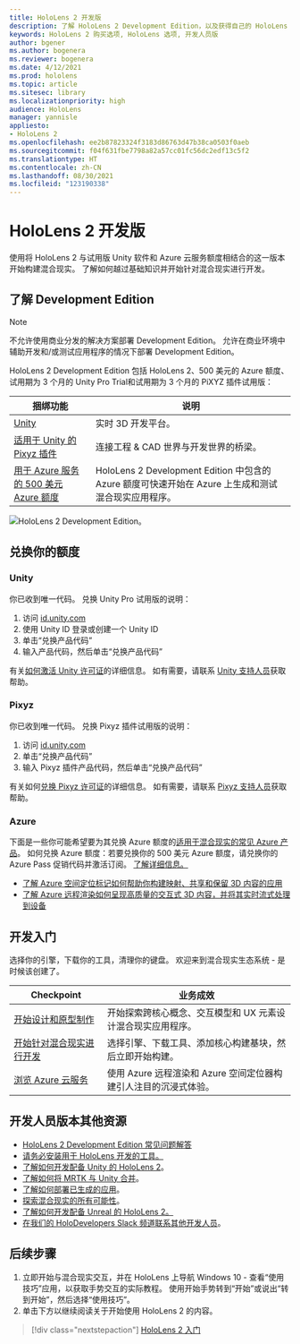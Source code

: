```yaml
---
title: HoloLens 2 开发版
description: 了解 HoloLens 2 Development Edition，以及获得自己的 HoloLens 2 Development Edition 后的后续操作。
keywords: HoloLens 2 购买选项, HoloLens 选项, 开发人员版
author: bgener
ms.author: bogenera
ms.reviewer: bogenera
ms.date: 4/12/2021
ms.prod: hololens
ms.topic: article
ms.sitesec: library
ms.localizationpriority: high
audience: HoloLens
manager: yannisle
appliesto:
- HoloLens 2
ms.openlocfilehash: ee2b87823324f3183d86763d47b38ca0503f0aeb
ms.sourcegitcommit: f04f631fbe7798a82a57cc01fc56dc2edf13c5f2
ms.translationtype: HT
ms.contentlocale: zh-CN
ms.lasthandoff: 08/30/2021
ms.locfileid: "123190338"
---
```

# <a name="hololens-2-development-edition"></a>HoloLens 2 开发版

使用将 HoloLens 2 与试用版 Unity 软件和 Azure 云服务额度相结合的这一版本开始构建混合现实。 了解如何越过基础知识并开始针对混合现实进行开发。

## <a name="learn-about-the-development-edition"></a>了解 Development Edition

> [!NOTE]
> 不允许使用商业分发的解决方案部署 Development Edition。 允许在商业环境中辅助开发和/或测试应用程序的情况下部署 Development Edition。  

HoloLens 2 Development Edition 包括 HoloLens 2、500 美元的 Azure 额度、试用期为 3 个月的 Unity Pro Trial和试用期为 3 个月的 PiXYZ 插件试用版：

| 捆绑功能 | 说明 |
|---|---|
|  [Unity](https://unity.com/) | 实时 3D 开发平台。   |
|  [适用于 Unity 的 Pixyz 插件](https://www.pixyz-software.com/plugin/) | 连接工程 &amp; CAD 世界与开发世界的桥梁。   |
| [用于 Azure 服务的 500 美元 Azure 额度](https://azure.microsoft.com/resources/) | HoloLens 2 Development Edition 中包含的 Azure 额度可快速开始在 Azure 上生成和测试混合现实应用程序。 |

![HoloLens 2 Development Edition。](./images/hololens-2-dev-ed.png)

## <a name="redeem-your-credits"></a>兑换你的额度

### <a name="unity"></a>Unity
你已收到唯一代码。 兑换 Unity Pro 试用版的说明：
1. 访问 [id.unity.com](http://id.unity.com/)
1. 使用 Unity ID 登录或创建一个 Unity ID
1. 单击“兑换产品代码”
1. 输入产品代码，然后单击“兑换产品代码”

有关[如何激活 Unity 许可证](https://support.unity3d.com/hc/articles/211438683-How-do-I-activate-my-license-)的详细信息。 如有需要，请联系 [Unity 支持人员](https://support.unity3d.com/hc)获取帮助。  

### <a name="pixyz"></a>Pixyz
你已收到唯一代码。 兑换 Pixyz 插件试用版的说明：
1. 访问 [id.unity.com](http://id.unity.com/)
1. 单击“兑换产品代码”
1. 输入 Pixyz 插件产品代码，然后单击“兑换产品代码”

有关如何[兑换 Pixyz 许可证](https://www.pixyz-software.com/documentations/html/2020.1/review/TrialLicense.html)的详细信息。 如有需要，请联系 [Pixyz 支持人员](https://www.pixyz-software.com/support/)获取帮助。

### <a name="azure"></a>Azure
下面是一些你可能希望要为其兑换 Azure 额度的[适用于混合现实的常见 Azure 产品](https://azure.microsoft.com/topic/mixed-reality/)。
如何兑换 Azure 额度：若要兑换你的 500 美元 Azure 额度，请兑换你的 Azure Pass 促销代码并激活订阅。 [了解详细信息。](hololens2-development-edition-faq.yml#how-can-i-redeem-my--500-azure-credit-)

- [了解 Azure 空间定位标记如何帮助你构建映射、共享和保留 3D 内容的应用](https://azure.microsoft.com/services/spatial-anchors/)
- [了解 Azure 远程渲染如何呈现高质量的交互式 3D 内容，并将其实时流式处理到设备](https://azure.microsoft.com/services/remote-rendering/)

## <a name="get-started-developing"></a>开发入门

选择你的引擎，下载你的工具，清理你的键盘。 欢迎来到混合现实生态系统 - 是时候该创建了。

|     Checkpoint                              |     业务成效                                                                                                                    |
|---------------------------------------------|---------------------------------------------------------------------------------------------------------------------------------|
|     [开始设计和原型制作](/windows/mixed-reality/design/design)         |     开始探索跨核心概念、交互模型和 UX 元素设计混合现实应用程序。     |
|     [开始针对混合现实进行开发](/windows/mixed-reality/develop/development?tabs=unity)    |     选择引擎、下载工具、添加核心构建基块，然后立即开始构建。                                  |
|     [浏览 Azure 云服务](/windows/mixed-reality/develop/mixed-reality-cloud-services)            |     使用 Azure 远程渲染和 Azure 空间定位器构建引人注目的沉浸式体验。                                 |

## <a name="developer-edition-additional-resources"></a>开发人员版本其他资源

- [HoloLens 2 Development Edition 常见问题解答](hololens2-development-edition-faq.yml)
- [请务必安装用于 HoloLens 开发的工具。](/windows/mixed-reality/develop/install-the-tools?tabs=unity)
- [了解如何开发配备 Unity 的 HoloLens 2](/windows/mixed-reality/develop/unity/unity-development-overview?tabs=mrtk%2Carr%2Chl2)。
- [了解如何将 MRTK 与 Unity 合并](/windows/mixed-reality/develop/unity/mrtk-getting-started)。
- [了解如何部署已生成的应用](app-deploy-overview.md)。
- [探索混合现实的所有可能性](/windows/mixed-reality/)。
- [了解如何开发配备 Unreal 的 HoloLens 2。](/windows/mixed-reality/develop/unreal/unreal-development-overview?tabs=mrtk%2Casa)
- [在我们的 HoloDevelopers Slack 频道联系其他开发人员](https://holodevelopersslack.azurewebsites.net/)。

## <a name="next-steps"></a>后续步骤

1. 立即开始与混合现实交互，并在 HoloLens 上导航 Windows 10 - 查看“使用技巧”应用，以获取手势交互的实际教程。 使用开始手势转到“开始”或说出“转到开始”，然后选择“使用技巧”。
1. 单击下方以继续阅读关于开始使用 HoloLens 2 的内容。

> [!div class="nextstepaction"]
> [HoloLens 2 入门](hololens2-basic-usage.md)
